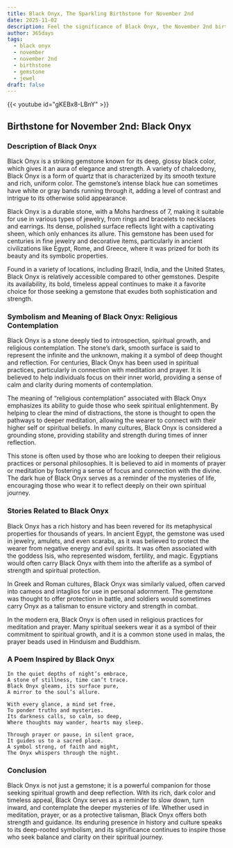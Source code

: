 ```yaml
---
title: Black Onyx, The Sparkling Birthstone for November 2nd
date: 2025-11-02
description: Feel the significance of Black Onyx, the November 2nd birthstone symbolizing Religious contemplation. Let its beauty and meaning brighten your day.
author: 365days
tags:
  - black onyx
  - november
  - november 2nd
  - birthstone
  - gemstone
  - jewel
draft: false
---
```


{{< youtube id="gKEBx8-LBnY" >}}

## Birthstone for November 2nd: Black Onyx

### Description of Black Onyx

Black Onyx is a striking gemstone known for its deep, glossy black color, which gives it an aura of elegance and strength. A variety of chalcedony, Black Onyx is a form of quartz that is characterized by its smooth texture and rich, uniform color. The gemstone’s intense black hue can sometimes have white or gray bands running through it, adding a level of contrast and intrigue to its otherwise solid appearance.

Black Onyx is a durable stone, with a Mohs hardness of 7, making it suitable for use in various types of jewelry, from rings and bracelets to necklaces and earrings. Its dense, polished surface reflects light with a captivating sheen, which only enhances its allure. This gemstone has been used for centuries in fine jewelry and decorative items, particularly in ancient civilizations like Egypt, Rome, and Greece, where it was prized for both its beauty and its symbolic properties.

Found in a variety of locations, including Brazil, India, and the United States, Black Onyx is relatively accessible compared to other gemstones. Despite its availability, its bold, timeless appeal continues to make it a favorite choice for those seeking a gemstone that exudes both sophistication and strength.

### Symbolism and Meaning of Black Onyx: Religious Contemplation

Black Onyx is a stone deeply tied to introspection, spiritual growth, and religious contemplation. The stone’s dark, smooth surface is said to represent the infinite and the unknown, making it a symbol of deep thought and reflection. For centuries, Black Onyx has been used in spiritual practices, particularly in connection with meditation and prayer. It is believed to help individuals focus on their inner world, providing a sense of calm and clarity during moments of contemplation.

The meaning of “religious contemplation” associated with Black Onyx emphasizes its ability to guide those who seek spiritual enlightenment. By helping to clear the mind of distractions, the stone is thought to open the pathways to deeper meditation, allowing the wearer to connect with their higher self or spiritual beliefs. In many cultures, Black Onyx is considered a grounding stone, providing stability and strength during times of inner reflection.

This stone is often used by those who are looking to deepen their religious practices or personal philosophies. It is believed to aid in moments of prayer or meditation by fostering a sense of focus and connection with the divine. The dark hue of Black Onyx serves as a reminder of the mysteries of life, encouraging those who wear it to reflect deeply on their own spiritual journey.

### Stories Related to Black Onyx

Black Onyx has a rich history and has been revered for its metaphysical properties for thousands of years. In ancient Egypt, the gemstone was used in jewelry, amulets, and even scarabs, as it was believed to protect the wearer from negative energy and evil spirits. It was often associated with the goddess Isis, who represented wisdom, fertility, and magic. Egyptians would often carry Black Onyx with them into the afterlife as a symbol of strength and spiritual protection.

In Greek and Roman cultures, Black Onyx was similarly valued, often carved into cameos and intaglios for use in personal adornment. The gemstone was thought to offer protection in battle, and soldiers would sometimes carry Onyx as a talisman to ensure victory and strength in combat.

In the modern era, Black Onyx is often used in religious practices for meditation and prayer. Many spiritual seekers wear it as a symbol of their commitment to spiritual growth, and it is a common stone used in malas, the prayer beads used in Hinduism and Buddhism.

### A Poem Inspired by Black Onyx

```
In the quiet depths of night’s embrace,  
A stone of stillness, time can’t trace.  
Black Onyx gleams, its surface pure,  
A mirror to the soul’s allure.  

With every glance, a mind set free,  
To ponder truths and mysteries.  
Its darkness calls, so calm, so deep,  
Where thoughts may wander, hearts may sleep.  

Through prayer or pause, in silent grace,  
It guides us to a sacred place.  
A symbol strong, of faith and might,  
The Onyx whispers through the night.  
```

### Conclusion

Black Onyx is not just a gemstone; it is a powerful companion for those seeking spiritual growth and deep reflection. With its rich, dark color and timeless appeal, Black Onyx serves as a reminder to slow down, turn inward, and contemplate the deeper mysteries of life. Whether used in meditation, prayer, or as a protective talisman, Black Onyx offers both strength and guidance. Its enduring presence in history and culture speaks to its deep-rooted symbolism, and its significance continues to inspire those who seek balance and clarity on their spiritual journey.